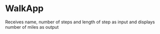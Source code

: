 # WalkApp
Receives name, number of steps and length of step as input and displays number of miles as output
